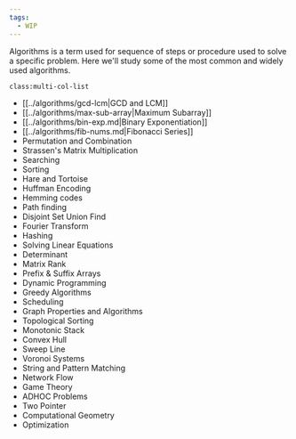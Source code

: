 ```yaml
---
tags:
  - WIP
---
```


Algorithms is a term used for sequence of steps or procedure used to solve a specific problem. Here we'll study some of the most common and widely used algorithms.

`class:multi-col-list`

- [[../algorithms/gcd-lcm|GCD and LCM]]
- [[../algorithms/max-sub-array|Maximum Subarray]]
- [[../algorithms/bin-exp.md|Binary Exponentiation]]
- [[../algorithms/fib-nums.md|Fibonacci Series]]
- Permutation and Combination
- Strassen's Matrix Multiplication
- Searching
- Sorting
- Hare and Tortoise
- Huffman Encoding
- Hemming codes
- Path finding
- Disjoint Set Union Find
- Fourier Transform
- Hashing
- Solving Linear Equations
- Determinant
- Matrix Rank
- Prefix \& Suffix Arrays
- Dynamic Programming
- Greedy Algorithms
- Scheduling
- Graph Properties and Algorithms
- Topological Sorting
- Monotonic Stack
- Convex Hull
- Sweep Line
- Voronoi Systems
- String and Pattern Matching
- Network Flow
- Game Theory
- ADHOC Problems
- Two Pointer
- Computational Geometry
- Optimization